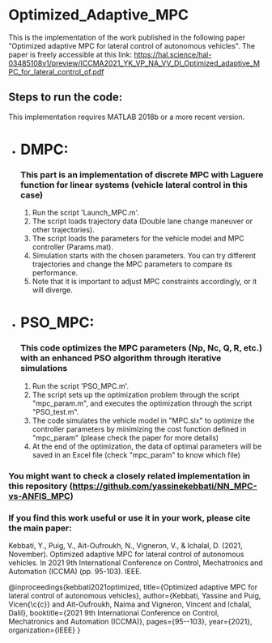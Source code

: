 # Optimized_Adaptive_MPC

This is the implementation of the work published in the following paper "Optimized adaptive MPC for lateral control of autonomous vehicles".
The paper is freely accessible at this link: https://hal.science/hal-03485108v1/preview/ICCMA2021_YK_VP_NA_VV_DI_Optimized_adaptive_MPC_for_lateral_control_of.pdf 

## Steps to run the code:

This implementation requires MATLAB 2018b or a more recent version.
-  # DMPC: 
   ### This part is an implementation of discrete MPC with Laguere function for linear systems (vehicle lateral control in this case)
     1. Run the script 'Launch_MPC.m'.
     2. The script loads trajectory data (Double lane change maneuver or other trajectories).
     3. The script loads the parameters for the vehicle model and MPC controller (Params.mat).
     4. Simulation starts with the chosen parameters. You can try different trajectories and change the MPC parameters to compare its performance.
     5. Note that it is important to adjust MPC constraints accordingly, or it will diverge.


 -  # PSO_MPC: 
    ### This code optimizes the MPC parameters (Np, Nc, Q, R, etc.) with an enhanced PSO algorithm through iterative simulations

     1. Run the script 'PSO_MPC.m'.
     2. The script sets up the optimization problem through the script "mpc_param.m", and executes the optimization through the script "PSO_test.m".
     3. The code simulates the vehicle model in "MPC.slx" to optimize the controller parameters by minimizing the cost function defined in "mpc_param" (please check the paper for more details)
     4. At the end of the optimization, the data of optimal parameters will be saved in an Excel file (check "mpc_param" to know which file) 
       

### You might want to check a closely related implementation in this repository (https://github.com/yassinekebbati/NN_MPC-vs-ANFIS_MPC)

### If you find this work useful or use it in your work, please cite the main paper:

Kebbati, Y., Puig, V., Ait-Oufroukh, N., Vigneron, V., & Ichalal, D. (2021, November). Optimized adaptive MPC for lateral control of autonomous vehicles. In 2021 9th International Conference on Control, Mechatronics and Automation (ICCMA) (pp. 95-103). IEEE.

@inproceedings{kebbati2021optimized,
  title={Optimized adaptive MPC for lateral control of autonomous vehicles},
  author={Kebbati, Yassine and Puig, Vicen{\c{c}} and Ait-Oufroukh, Naima and Vigneron, Vincent and Ichalal, Dalil},
  booktitle={2021 9th International Conference on Control, Mechatronics and Automation (ICCMA)},
  pages={95--103},
  year={2021},
  organization={IEEE}
}

